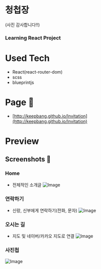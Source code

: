 # 청첩장
(사진 감사합니다!!)

### Learning React Project

# Used Tech
- React(react-router-dom)
- scss
- blueprintjs

# Page 🎇
- [http://keepbang.github.io/Invitation](http://keepbang.github.io/Invitation)

# Preview

## Screenshots 📸

### Home
- 전체적인 소개글
![Image](https://user-images.githubusercontent.com/38740455/96130209-93f4af80-0f32-11eb-8f13-63bbbf540b79.JPG)

### 연락하기
- 신랑, 신부에게 연락하기(전화, 문자)
![Image](https://user-images.githubusercontent.com/38740455/96130231-9b1bbd80-0f32-11eb-9111-a20bc675043e.JPG)

### 오시는 길
- 지도 및 네이버/카카오 지도로 연결
![Image](https://user-images.githubusercontent.com/38740455/96130251-a2db6200-0f32-11eb-9a0a-30c686cf1397.JPG)

### 사진첩
![Image](https://user-images.githubusercontent.com/38740455/96130259-a4a52580-0f32-11eb-8e4e-4f51fdb487e7.JPG)

  
